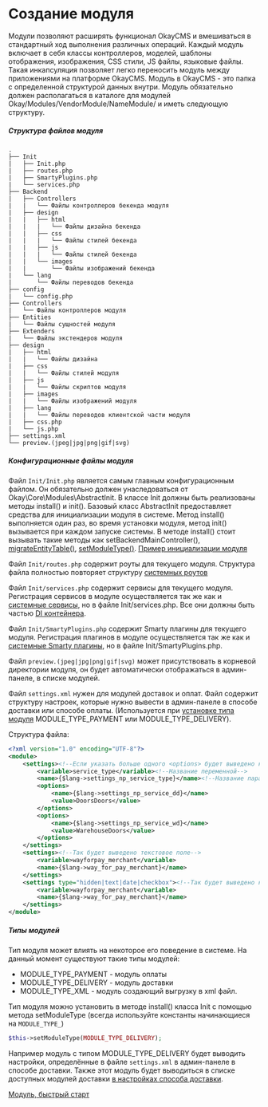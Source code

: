 # Создание модуля

Модули позволяют расширять функционал OkayCMS и вмешиваться в стандартный ход выполнения различных операций.
Каждый модуль включает в себя классы контроллеров, моделей, шаблоны отображения, изображения, CSS стили,
JS файлы, языковые файлы.
Такая инкапсуляция позволяет легко переносить модуль между приложениями на платформе OkayCMS.
Модуль в OkayCMS - это папка с определенной структурой данных внутри. 
Модуль обязательно должен располагаться в каталоге для модулей Okay/Modules/VendorModule/NameModule/
и иметь следующую структуру.

##### Структура файлов модуля

    .
    ├── Init
    |   ├── Init.php
    |   ├── routes.php
    |   ├── SmartyPlugins.php
    |   └── services.php
    ├── Backend
    |   ├── Controllers
    |   |   └── Файлы контроллеров бекенда модуля
    |   ├── design
    |   |   ├── html
    |   |   |   └── Файлы дизайна бекенда
    |   |   ├── css
    |   |   |   └── Файлы стилей бекенда
    |   |   ├── js
    |   |   |   └── Файлы стилей бекенда
    |   |   └── images
    |   |       └── Файлы изображений бекенда
    |   └── lang
    |       └── Файлы переводов бекенда
    ├── config
    |   └── config.php
    ├── Controllers
    |   └── Файлы контроллеров модуля
    ├── Entities
    |   └── Файлы сущностей модуля
    ├── Extenders
    |   └── Файлы экстендеров модуля
    ├── design
    |   ├── html
    |   |   └── Файлы дизайна
    |   ├── css
    |   |   └── Файлы стилей модуля
    |   ├── js
    |   |   └── Файлы скриптов модуля
    |   ├── images
    |   |   └── Файлы изображений модуля
    |   ├── lang
    |   |   └── Файлы переводов клиентской части модуля
    |   ├── css.php
    |   └── js.php
    ├── settings.xml
    └── preview.(jpeg|jpg|png|gif|svg)

##### Конфигурационные файлы модуля <a name="configuratinFiles"></a>

Файл `Init/Init.php` является самым главным конфигурационным файлом. Он обязательно должен унаследоваться от 
Okay\Core\Modules\AbstractInit.
В классе Init должны быть реализованы методы install() и init(). Базовый класс AbstractInit предоставляет средства
для инициализации модуля в системе. Метод install() выполняется один раз, во время установки модуля, метод init() 
вызывается при каждом запуске системы.
В методе install() стоит вызывать такие методы как setBackendMainController(), 
[migrateEntityTable()](./table_migrate.md), [setModuleType()](#typesOfModules).
[Пример инициализации модуля](./quick_start.md#InitInitphp)

Файл `Init/routes.php` содержит роуты для текущего модуля. Структура файла полностью повторяет структуру 
[системных роутов](./../routes.md)

Файл `Init/services.php` <a name="Initservices"></a> содержит сервисы для текущего модуля.
Регистрация сервисов в модуле осуществляется так же как и [системные сервисы](./../di_container.md#serviceRegister),
но в файле Init/services.php.
Все они должны быть частью [DI контейнера](./../di_container.md "Dependency injection container").

Файл `Init/SmartyPlugins.php` содержит Smarty плагины для текущего модуля.
Регистрация плагинов в модуле осуществляется так же как и [системные Smarty плагины](./../smarty_plugins.md),
но в файле Init/SmartyPlugins.php.

Файл `preview.(jpeg|jpg|png|gif|svg)` может присутствовать в корневой директории модуля, он будет автоматически
отображаться в админ-панеле, в списке модулей.

Файл `settings.xml` нужен для модулей доставок и оплат. Файл содержит структуру настроек, которые нужно вывести
в админ-панеле в способе доставки или способе оплаты. (Используется при [установке типа модуля](#typesOfModules)
MODULE_TYPE_PAYMENT или MODULE_TYPE_DELIVERY).

Структура файла:
```xml
<?xml version="1.0" encoding="UTF-8"?>
<module>
    <settings><!--Если указать больше одного <options> будет выведено как HTML select (выпадающий список)-->
        <variable>service_type</variable><!--Название переменной-->
        <name>{$lang->settings_np_service_type}</name><!--Название параметра (поддерживается из переводов)-->
        <options>
            <name>{$lang->settings_np_service_dd}</name>
            <value>DoorsDoors</value>
        </options>
        <options>
            <name>{$lang->settings_np_service_wd}</name>
            <value>WarehouseDoors</value>
        </options>
    </settings>
    <settings><!--Так будет выведено текстовое поле-->
        <variable>wayforpay_merchant</variable>
        <name>{$lang->way_for_pay_merchant}</name>
    </settings>
    <settings type="hidden|text|date|checkbox"><!--Так будет выведено как инпут указанного типа-->
        <variable>wayforpay_merchant</variable>
        <name>{$lang->way_for_pay_merchant}</name>
    </settings>
</module>
```

##### Типы модулей <a name="typesOfModules"></a>

Тип модуля может влиять на некоторое его поведение в системе. На данный момент существуют такие типы модулей:
* MODULE_TYPE_PAYMENT - модуль оплаты
* MODULE_TYPE_DELIVERY - модуль доставки
* MODULE_TYPE_XML - модуль создающий выгрузку в xml файл.

Тип модуля можно установить в методе install() класса Init с помощью метода setModuleType (всегда используйте константы начинающиеся
на `MODULE_TYPE_`)
```php
$this->setModuleType(MODULE_TYPE_DELIVERY);
```
Например модуль с типом MODULE_TYPE_DELIVERY будет выводить настройки, определённые в файле `settings.xml` 
в админ-панеле в способе доставки. Также этот модуль будет выводиться в списке доступных модулей доставки 
[в настройках способа доставки](https://demookay.com/backend/index.php?controller=DeliveryAdmin).

[Модуль, быстрый старт](./quick_start.md)
